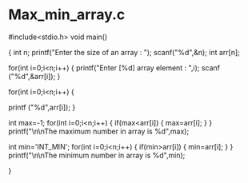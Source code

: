 # Max_min_array.c
#include<stdio.h>
void main()

{
int n;
printf("Enter the size of an array : ");
scanf("%d",&n);
int arr[n];

for(int i=0;i<n;i++)
{
printf("Enter [%d] array element :  ",i);
scanf ("%d",&arr[i]);
}

for(int i=0;i<n;i++)
{

printf ("%d",arr[i]);
}

int max=-1;
for(int i=0;i<n;i++)
{
if(max<arr[i])
{
max=arr[i];
}
}
printf("\n\nThe maximum number in array  is %d",max);


int min='INT_MIN';
for(int i=0;i<n;i++)
{
if(min>arr[i])
{
min=arr[i];
}
}
printf("\n\nThe minimum number in array  is %d",min);




}
